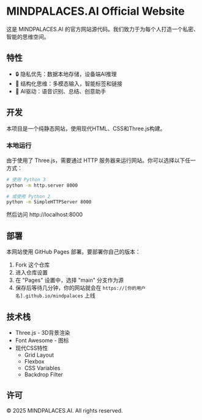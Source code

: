 # MINDPALACES.AI Official Website

这是 MINDPALACES.AI 的官方网站源代码。我们致力于为每个人打造一个私密、智能的思维空间。

## 特性

- 🔒 隐私优先：数据本地存储，设备端AI推理
- 🏰 结构化思维：多模态输入，智能标签和链接
- 🤖 AI驱动：语音识别、总结、创意助手

## 开发

本项目是一个纯静态网站，使用现代HTML、CSS和Three.js构建。

### 本地运行

由于使用了 Three.js，需要通过 HTTP 服务器来运行网站。你可以选择以下任一方式：

```bash
# 使用 Python 3
python -m http.server 8000

# 或使用 Python 2
python -m SimpleHTTPServer 8000
```

然后访问 http://localhost:8000

## 部署

本网站使用 GitHub Pages 部署。要部署你自己的版本：

1. Fork 这个仓库
2. 进入仓库设置
3. 在 "Pages" 设置中，选择 "main" 分支作为源
4. 保存后等待几分钟，你的网站就会在 `https://[你的用户名].github.io/mindpalaces` 上线

## 技术栈

- Three.js - 3D背景渲染
- Font Awesome - 图标
- 现代CSS特性
  - Grid Layout
  - Flexbox
  - CSS Variables
  - Backdrop Filter

## 许可

© 2025 MINDPALACES.AI. All rights reserved. 